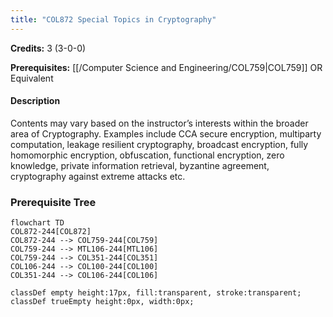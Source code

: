 ```yaml
---
title: "COL872 Special Topics in Cryptography"
---
```

**Credits:** 3 (3-0-0)

**Prerequisites:** [[/Computer Science and Engineering/COL759|COL759]] OR Equivalent

#### Description
Contents may vary based on the instructor’s interests within the broader area of Cryptography. Examples include CCA secure encryption, multiparty computation, leakage resilient cryptography, broadcast encryption, fully homomorphic encryption, obfuscation, functional encryption, zero knowledge, private information retrieval, byzantine agreement, cryptography against extreme attacks etc.

### Prerequisite Tree

```mermaid
flowchart TD
COL872-244[COL872]
COL872-244 --> COL759-244[COL759]
COL759-244 --> MTL106-244[MTL106]
COL759-244 --> COL351-244[COL351]
COL106-244 --> COL100-244[COL100]
COL351-244 --> COL106-244[COL106]

classDef empty height:17px, fill:transparent, stroke:transparent;
classDef trueEmpty height:0px, width:0px;
```